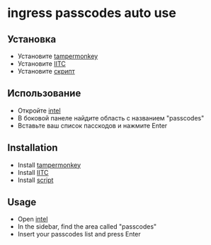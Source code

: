 <h1>ingress passcodes auto use</h1>

## Установка
<ul>
<li>Установите <a href="https://tampermonkey.net/" target="_blank">tampermonkey</a></li>
<li>Установите <a href="https://iitc.me/" target="_blank">IITC</a></li>
<li>Установите <a href="https://raw.githubusercontent.com/yesnosurely/ingress-passcodes-auto-use/master/ingress-passcodes-auto-use-iitc.user.js" target="_blank">скрипт</a></li>
</ul>

## Использование
<ul>
<li>Откройте <a href="https://intel.ingress.com/" target="_blank">intel</a></li>
<li>В боковой панеле найдите область с названием "passcodes"</li>
<li>Вставьте ваш список пасскодов и нажмите Enter</li>
</ul>

## Installation
<ul>
<li>Install <a href="https://tampermonkey.net/" target="_blank">tampermonkey</a></li>
<li>Install <a href="https://iitc.me/" target="_blank">IITC</a></li>
<li>Install <a href="https://raw.githubusercontent.com/yesnosurely/ingress-passcodes-auto-use/master/ingress-passcodes-auto-use-iitc.user.js" target="_blank">script</a></li>
</ul>

## Usage
<ul>
<li>Open <a href="https://intel.ingress.com/" target="_blank">intel</a></li>
<li>In the sidebar, find the area called "passcodes"</li>
<li>Insert your passcodes list and press Enter</li>
</ul>

